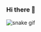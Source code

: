 ### Hi there 👋

![snake gif](https://github.com/c99tn/c99tn/blob/output/github-contribution-grid-snake.svg)

